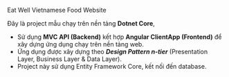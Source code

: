 Eat Well Vietnamese Food Website

Đây là project mẫu chạy trên nền tảng **Dotnet Core**, 
* Sử dụng **MVC API (Backend)** kết hợp **Angular ClientApp (Frontend)** để xây dựng ứng dụng chạy trên nền tảng web. 
* Ứng dụng được xây dựng theo **_Design Pattern n-tier_** (Presentation Layer, Business Layer & Data Layer).
* Project này sử dụng Entity Framework Core, kết nối đến database.
